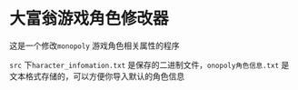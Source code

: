 # 大富翁游戏角色修改器

这是一个修改`monopoly` 游戏角色相关属性的程序  

`src` 下`haracter_infomation.txt` 是保存的二进制文件，`onopoly角色信息.txt` 是文本格式存储的，可以方便你导入默认的角色信息
